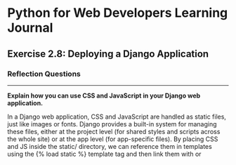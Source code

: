 # Python for Web Developers Learning Journal

## Exercise 2.8: Deploying a Django Application

### Reflection Questions

---

**Explain how you can use CSS and JavaScript in your Django web application.**

In a Django web application, CSS and JavaScript are handled as static files, just like images or fonts. Django provides a built-in system for managing these files, either at the project level (for shared styles and scripts across the whole site) or at the app level (for app-specific files). By placing CSS and JS inside the static/ directory, we can reference them in templates using the {% load static %} template tag and then link them with <link> or <script> tags. This works much like in any other web application, but Django’s static file management ensures that the files are correctly served in development and collected in one place for production.

---

**In your own words, explain the steps you’d need to take to deploy your Django web application.**

To deploy my Django application, I prepared everything in advance by setting up environment variables, generating a new SECRET_KEY, adjusting security settings, updating requirements.txt with gunicorn, and creating a render.yaml configuration file. I also tested the app locally with production settings (DEBUG=False) to make sure everything worked as expected.

For deployment, I pushed my code to GitHub and then connected the repository to Render.com. On Render, I created a new Web Service, configured the build and start commands (including running collectstatic and migrations), and set all the necessary environment variables (like SECRET_KEY, DEBUG=False, and ALLOWED_HOSTS).

Once deployed, I verified that the application loaded correctly, that static files and media were served properly, and that HTTPS and security headers were working. I also tested key features such as login/logout, recipe lists, and search.

Overall, the process involved preparing my Django project for production, connecting it to a hosting platform, and then testing everything carefully after deployment to ensure the app was secure and functional.

---

**You’ve now finished Achievement 2 and, with it, the whole course! Take a moment to reflect on your learning:**

a. **What went well during this Achievement?**

What went well during this Achievement was that the course felt clear, structured, and engaging. The concepts were explained in a straightforward way, and I didn’t feel lost at any point. Everything we covered felt useful and directly connected to practical applications. I especially enjoyed how the course balanced theory with hands-on practice, which made the learning experience smooth and rewarding. More than anything, I discovered that I really enjoy working with Python—this Achievement actually made me fall in love with the language.

b. **What’s something you’re proud of?**

Something I’m especially proud of is the sense of accomplishment I get when I finish a project. I still remember the first time, over 20 years ago, when I saw a billboard I had designed out in the city, or when I launched my first website in 2005. That same feeling is still with me today—seeing something I’ve built come to life, ready to be used and useful, is incredibly powerful. This course gave me more of those moments, and I’m proud of everything I’ve learned and created along the way.

c. **What was the most challenging aspect of this Achievement?**
I didn’t find any single aspect overwhelmingly challenging during this Achievement. Some concepts required effort to fully understand, but with the clear explanations and mentoring provided, what first looked like a mountain quickly became just a hill to climb. I also experimented with slightly different tools than the ones suggested in the exercises—for example, I deployed on Render.com instead of Heroku—and everything worked out well. To me, that’s part of what it means to be a developer: being able to adapt, explore alternatives, and find your own way when needed. This challenge of independence was also a valuable part of the learning process.

d. **Did this Achievement meet your expectations? Did it give you the confidence to start working with your new Django skills?**

Yes, this Achievement definitely met my expectations. I now understand the architecture of a Django web application—still at a simple level, but it’s a strong foundation to build on. I also gained a sense of how complex Django apps can become, which gave me perspective on where I am in my learning journey.

It has given me the confidence to start working on Django projects, at least with simpler tasks to begin with. In fact, I’ve already taken a first step: after talking with a friend who is a seasoned full-stack developer, he invited me to join a project he’s working on, with an Angular front end and a Django back end. The project is quite complex, and it feels a bit intimidating, but thanks to this course, I can now look at the code and actually understand parts of what’s going on. That alone feels like real progress and motivates me to keep learning.
